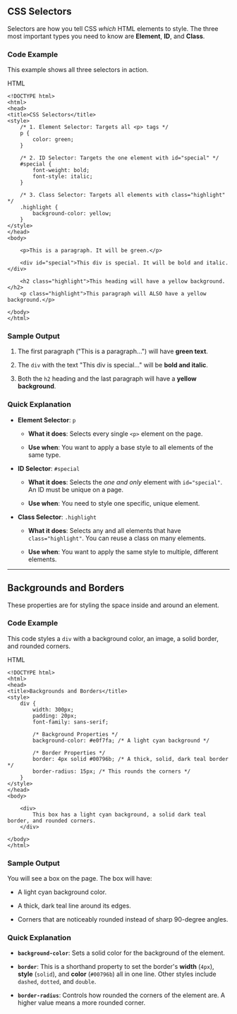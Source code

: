 
## CSS Selectors

Selectors are how you tell CSS _which_ HTML elements to style. The three most important types you need to know are **Element**, **ID**, and **Class**.

### Code Example

This example shows all three selectors in action.

HTML

```
<!DOCTYPE html>
<html>
<head>
<title>CSS Selectors</title>
<style>
    /* 1. Element Selector: Targets all <p> tags */
    p {
        color: green;
    }

    /* 2. ID Selector: Targets the one element with id="special" */
    #special {
        font-weight: bold;
        font-style: italic;
    }

    /* 3. Class Selector: Targets all elements with class="highlight" */
    .highlight {
        background-color: yellow;
    }
</style>
</head>
<body>

    <p>This is a paragraph. It will be green.</p>
    
    <div id="special">This div is special. It will be bold and italic.</div>
    
    <h2 class="highlight">This heading will have a yellow background.</h2>
    <p class="highlight">This paragraph will ALSO have a yellow background.</p>

</body>
</html>
```

### Sample Output

1. The first paragraph ("This is a paragraph...") will have **green text**.
    
2. The `div` with the text "This div is special..." will be **bold and italic**.
    
3. Both the `h2` heading and the last paragraph will have a **yellow background**.
    

### Quick Explanation

- **Element Selector**: `p`
    
    - **What it does**: Selects every single `<p>` element on the page.
        
    - **Use when**: You want to apply a base style to all elements of the same type.
        
- **ID Selector**: `#special`
    
    - **What it does**: Selects the _one and only_ element with `id="special"`. An ID must be unique on a page.
        
    - **Use when**: You need to style one specific, unique element.
        
- **Class Selector**: `.highlight`
    
    - **What it does**: Selects any and all elements that have `class="highlight"`. You can reuse a class on many elements.
        
    - **Use when**: You want to apply the same style to multiple, different elements.
        

---

## Backgrounds and Borders

These properties are for styling the space inside and around an element.

### Code Example

This code styles a `div` with a background color, an image, a solid border, and rounded corners.

HTML

```
<!DOCTYPE html>
<html>
<head>
<title>Backgrounds and Borders</title>
<style>
    div {
        width: 300px;
        padding: 20px;
        font-family: sans-serif;

        /* Background Properties */
        background-color: #e0f7fa; /* A light cyan background */
        
        /* Border Properties */
        border: 4px solid #00796b; /* A thick, solid, dark teal border */
        border-radius: 15px; /* This rounds the corners */
    }
</style>
</head>
<body>

    <div>
        This box has a light cyan background, a solid dark teal border, and rounded corners.
    </div>

</body>
</html>
```

### Sample Output

You will see a box on the page. The box will have:

- A light cyan background color.
    
- A thick, dark teal line around its edges.
    
- Corners that are noticeably rounded instead of sharp 90-degree angles.
    

### Quick Explanation

- **`background-color`**: Sets a solid color for the background of the element.
    
- **`border`**: This is a shorthand property to set the border's **width** (`4px`), **style** (`solid`), and **color** (`#00796b`) all in one line. Other styles include `dashed`, `dotted`, and `double`.
    
- **`border-radius`**: Controls how rounded the corners of the element are. A higher value means a more rounded corner.